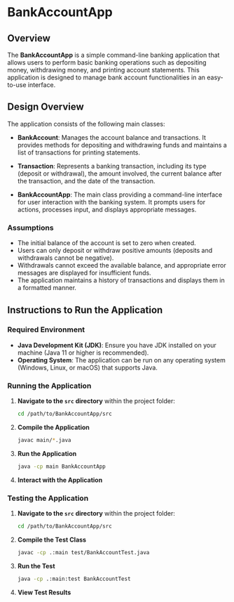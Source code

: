 # BankAccountApp

## Overview

The **BankAccountApp** is a simple command-line banking application that allows users to perform basic banking operations such as depositing money, withdrawing money, and printing account statements. This application is designed to manage bank account functionalities in an easy-to-use interface.

## Design Overview

The application consists of the following main classes:

- **BankAccount**: Manages the account balance and transactions. It provides methods for depositing and withdrawing funds and maintains a list of transactions for printing statements.
  
- **Transaction**: Represents a banking transaction, including its type (deposit or withdrawal), the amount involved, the current balance after the transaction, and the date of the transaction.

- **BankAccountApp**: The main class providing a command-line interface for user interaction with the banking system. It prompts users for actions, processes input, and displays appropriate messages.

### Assumptions

- The initial balance of the account is set to zero when created.
- Users can only deposit or withdraw positive amounts (deposits and withdrawals cannot be negative).
- Withdrawals cannot exceed the available balance, and appropriate error messages are displayed for insufficient funds.
- The application maintains a history of transactions and displays them in a formatted manner.

## Instructions to Run the Application

### Required Environment

- **Java Development Kit (JDK)**: Ensure you have JDK installed on your machine (Java 11 or higher is recommended).
- **Operating System**: The application can be run on any operating system (Windows, Linux, or macOS) that supports Java.

### Running the Application

1. **Navigate to the `src` directory** within the project folder:
   ```bash
   cd /path/to/BankAccountApp/src

2. **Compile the Application**  
   ```bash
   javac main/*.java


3. **Run the Application**  
   ```bash
   java -cp main BankAccountApp

4. **Interact with the Application**  

### Testing the Application

1. **Navigate to the `src` directory** within the project folder:
   ```bash
   cd /path/to/BankAccountApp/src

2. **Compile the Test Class**  
   ```bash
   javac -cp .:main test/BankAccountTest.java

3. **Run the Test**  
   ```bash
   java -cp .:main:test BankAccountTest

4. **View Test Results**  
